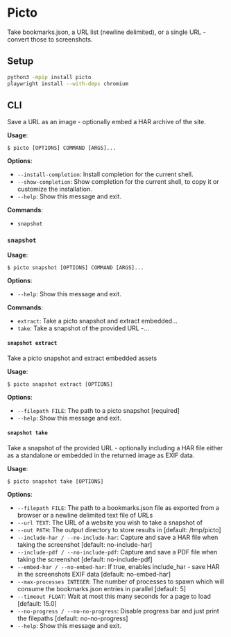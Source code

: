 # Picto

Take bookmarks.json, a URL list (newline delimited), or a single URL - convert those to screenshots.

## Setup

```bash
python3 -mpip install picto
playwright install --with-deps chromium
```

## CLI

Save a URL as an image - optionally embed a HAR archive of the site.

**Usage**:

```console
$ picto [OPTIONS] COMMAND [ARGS]...
```

**Options**:

* `--install-completion`: Install completion for the current shell.
* `--show-completion`: Show completion for the current shell, to copy it or customize the installation.
* `--help`: Show this message and exit.

**Commands**:

* `snapshot`

### `snapshot`

**Usage**:

```console
$ picto snapshot [OPTIONS] COMMAND [ARGS]...
```

**Options**:

* `--help`: Show this message and exit.

**Commands**:

* `extract`: Take a picto snapshot and extract embedded...
* `take`: Take a snapshot of the provided URL -...

#### `snapshot extract`

Take a picto snapshot and extract embedded assets

**Usage**:

```console
$ picto snapshot extract [OPTIONS]
```

**Options**:

* `--filepath FILE`: The path to a picto snapshot  [required]
* `--help`: Show this message and exit.

#### `snapshot take`

Take a snapshot of the provided URL -
optionally including a HAR file either as a standalone or
embedded in the returned image as EXIF data.

**Usage**:

```console
$ picto snapshot take [OPTIONS]
```

**Options**:

* `--filepath FILE`: The path to a bookmarks.json file as exported from a browser or a newline delimited text file of URLs
* `--url TEXT`: The URL of a website you wish to take a snapshot of
* `--out PATH`: The output directory to store results in  [default: /tmp/picto]
* `--include-har / --no-include-har`: Capture and save a HAR file when taking the screenshot  [default: no-include-har]
* `--include-pdf / --no-include-pdf`: Capture and save a PDF file when taking the screenshot  [default: no-include-pdf]
* `--embed-har / --no-embed-har`: If true, enables include_har - save HAR in the screenshots EXIF data  [default: no-embed-har]
* `--max-processes INTEGER`: The number of processes to spawn which will consume the bookmarks.json entries in parallel  [default: 5]
* `--timeout FLOAT`: Wait at most this many seconds for a page to load  [default: 15.0]
* `--no-progress / --no-no-progress`: Disable progress bar and just print the filepaths  [default: no-no-progress]
* `--help`: Show this message and exit.
